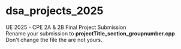 # dsa_projects_2025
UE 2025 - CPE 2A &amp; 2B Final Project Submission  
Rename your submission to **projectTitle_section_groupnumber.cpp**  
Don't change the file the are not yours.
